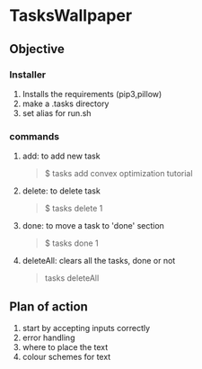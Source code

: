 # TasksWallpaper
## Objective
### Installer
1. Installs the requirements (pip3,pillow)
2. make a .tasks directory
3. set alias for run.sh

### commands
1. add: to add new task
    > $ tasks add convex optimization tutorial
2. delete: to delete task
    > $ tasks delete 1
3. done: to move a task to 'done' section
    > $ tasks done 1
4. deleteAll: clears all the tasks, done or not
    > tasks deleteAll

## Plan of action
1. start by accepting inputs correctly
2. error handling
3. where to place the text
4. colour schemes for text
